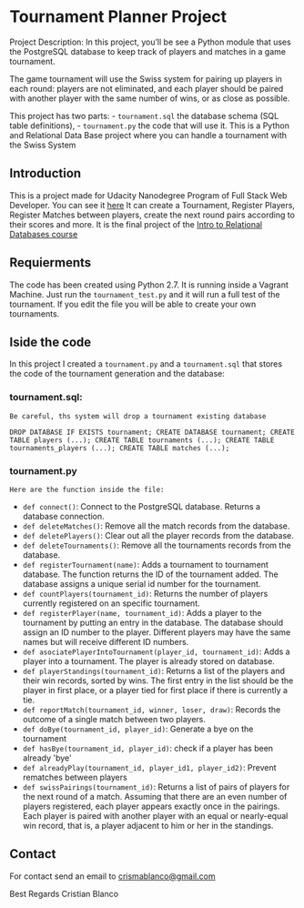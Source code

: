 # Tournament Planner Project
Project Description:
In this project, you’ll be see a Python module that uses the PostgreSQL
database to keep track of players and matches in a game tournament.

The game tournament will use the Swiss system for pairing up players in each
round: players are not eliminated, and each player should be paired with
another player with the same number of wins, or as close as possible.

This project has two parts: 
    - `tournament.sql` the database schema (SQL table definitions),
	- `tournament.py`  the code that will use it.
This is a Python and Relational Data Base project where you can handle a
tournament with the Swiss System


## Introduction
This is a project made for Udacity Nanodegree Program of Full Stack Web Developer. 
You can see it 
[here](https://www.udacity.com/course/full-stack-web-developer-nanodegree--nd004)
It can create a Tournament, Register Players, Register Matches between players,
	create the next round pairs according to their scores and more.
It is the final project of the
[Intro to Relational Databases course](https://www.udacity.com/courses/ud197)


## Requierments
The code has been created using Python 2.7.
It is running inside a Vagrant Machine.
Just run the `tournament_test.py` and it will run a full test of the tournament.
If you edit the file you will be able to create your own tournaments.

## Iside the code
In this project I created a `tournament.py` and a `tournament.sql` that 
	stores the code of the tournament generation and the database:

### tournament.sql:
	Be careful, ths system will drop a tournament existing database
`DROP DATABASE IF EXISTS tournament;
CREATE DATABASE tournament;
CREATE TABLE players (...);
CREATE TABLE tournaments (...);
CREATE TABLE tournaments_players (...);
CREATE TABLE matches (...);`

### tournament.py

	Here are the function inside the file:

- `def connect()`: Connect to the PostgreSQL database.  Returns a database connection.
- `def deleteMatches()`: Remove all the match records from the database.
- `def deletePlayers()`: Clear out all the player records from the database.
- `def deleteTournaments()`: Remove all the tournaments records from the database.
- `def registerTournament(name)`: Adds a tournament to tournament database.
The function returns the ID of the tournament added. The database assigns a
unique serial id number for the tournament.
- `def countPlayers(tournament_id)`: Returns the number of players currently
registered on an specific tournament.
- `def registerPlayer(name, tournament_id)`: Adds a player to the tournament by
putting an entry in the database. The database should assign an ID number to the
player. Different players may have the same names but will receive different 
ID numbers.
- `def asociatePlayerIntoTournament(player_id, tournament_id)`: Adds a player
into a tournament. The player is already stored on database.
- `def playerStandings(tournament_id)`: Returns a list of the players and their
win records, sorted by wins. The first entry in the list should be the player in
first place, or a player tied for first place if there is currently a tie.
- `def reportMatch(tournament_id, winner, loser, draw)`: Records the outcome of
a single match between two players.
- `def doBye(tournament_id, player_id)`: Generate a bye on the tournament
- `def hasBye(tournament_id, player_id)`: check if a player has been already 'bye'
- `def alreadyPlay(tournament_id, player_id1, player_id2)`: Prevent rematches between players
- `def swissPairings(tournament_id)`: Returns a list of pairs of players for the
next round of a match. Assuming that there are an even number of players
registered, each player appears exactly once in the pairings.  Each player is
paired with another player with an equal or nearly-equal win record, that is,
a player adjacent to him or her in the standings.


## Contact
For contact send an email to crismablanco@gmail.com

Best Regards
Cristian Blanco